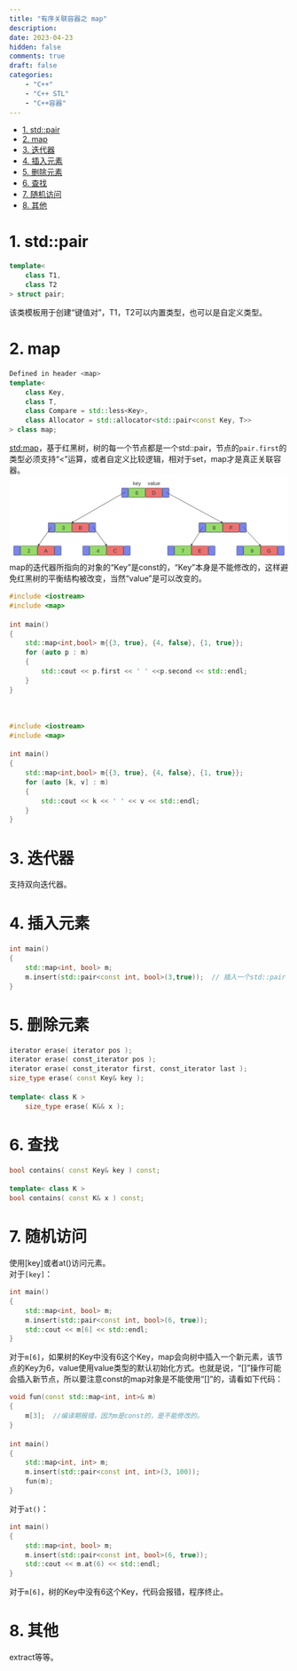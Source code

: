 ```yaml
---
title: "有序关联容器之 map"
description: 
date: 2023-04-23
hidden: false
comments: true
draft: false
categories:
    - "C++"
    - "C++ STL"
    - "C++容器"
---
```




- [1. std::pair](#1-stdpair)
- [2. map](#2-map)
- [3. 迭代器](#3-迭代器)
- [4. 插入元素](#4-插入元素)
- [5. 删除元素](#5-删除元素)
- [6. 查找](#6-查找)
- [7. 随机访问](#7-随机访问)
- [8. 其他](#8-其他)



# 1. std::pair
```cpp
template<
    class T1,
    class T2
> struct pair;
```
该类模板用于创建“键值对”，T1，T2可以内置类型，也可以是自定义类型。     

# 2. map
```cpp
Defined in header <map>
template<
    class Key,
    class T,
    class Compare = std::less<Key>,
    class Allocator = std::allocator<std::pair<const Key, T>>
> class map;
```
[std:map](https://en.cppreference.com/w/cpp/container/map.html)，基于红黑树，树的每一个节点都是一个std::pair，节点的`pair.first`的类型必须支持“<”运算，或者自定义比较逻辑，相对于set，map才是真正关联容器。    
![](map.svg)  
map的迭代器所指向的对象的“Key”是const的，“Key”本身是不能修改的，这样避免红黑树的平衡结构被改变，当然“value”是可以改变的。   


```cpp
#include <iostream>
#include <map>

int main()
{
    std::map<int,bool> m{{3, true}, {4, false}, {1, true}};
    for (auto p : m) 
    {
        std::cout << p.first << ' ' <<p.second << std::endl;
    }
}
```    
　　　　　　　
```cpp
#include <iostream>
#include <map>

int main()
{
    std::map<int,bool> m{{3, true}, {4, false}, {1, true}};
    for (auto [k, v] : m) 
    {
        std::cout << k << ' ' << v << std::endl;
    }
}
```

# 3. 迭代器
支持双向迭代器。

# 4. 插入元素
```cpp
int main()
{
    std::map<int, bool> m;
    m.insert(std::pair<const int, bool>(3,true));  // 插入一个std::pair
}
```

# 5. 删除元素
```cpp
iterator erase( iterator pos );                              
iterator erase( const_iterator pos );                         
iterator erase( const_iterator first, const_iterator last );  
size_type erase( const Key& key );                            

template< class K > 
    size_type erase( K&& x );                
```

# 6. 查找
```cpp
bool contains( const Key& key ) const;  

template< class K >
bool contains( const K& x ) const;      
```

# 7. 随机访问
使用[key]或者at()访问元素。  
对于`[key]`：   
```cpp
int main()
{
    std::map<int, bool> m;
    m.insert(std::pair<const int, bool>(6, true));
    std::cout << m[6] << std::endl;
}
```
对于`m[6]`，如果树的Key中没有6这个Key，map会向树中插入一个新元素，该节点的Key为6，value使用value类型的默认初始化方式。也就是说，“[]”操作可能会插入新节点，所以要注意const的map对象是不能使用“[]”的，请看如下代码：
```cpp
void fun(const std::map<int, int>& m)
{
    m[3];  //编译期报错，因为m是const的，是不能修改的。
}

int main()
{
    std::map<int, int> m;
    m.insert(std::pair<const int, int>(3, 100));
    fun(m);
}
```


对于`at()`：    
```cpp
int main()
{
    std::map<int, bool> m;
    m.insert(std::pair<const int, bool>(6, true));
    std::cout << m.at(6) << std::endl;
}
```
对于`m[6]`，树的Key中没有6这个Key，代码会报错，程序终止。


# 8. 其他
extract等等。